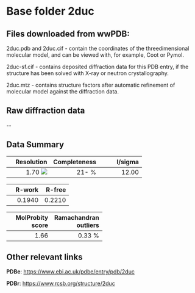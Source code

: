# Base folder 2duc

## Files downloaded from wwPDB:

2duc.pdb and 2duc.cif - contain the coordinates of the threedimensional molecular model, and can be viewed with, for example, Coot or Pymol.

2duc-sf.cif - contains deposited diffraction data for this PDB entry, if the structure has been solved with X-ray or neutron crystallography.

2duc.mtz - contains structure factors after automatic refinement of molecular model against the diffraction data.

## Raw diffraction data

--<br> 

## Data Summary
|   | Resolution | Completeness| I/sigma |
|---|-------------:|----------------:|--------------:|
|   |1.70 ![](https://github.com/thorn-lab/coronavirus_structural_task_force/blob/master/outreach/ang.svg)|  21- %|<img width=50/>12.00|

|   | **R-work**| **R-free**   
|---|-------------:|----------------:|           
||0.1940|0.2210|

|   |**MolProbity<br>score**| **Ramachandran<br>outliers** 
|---|-------------:|----------------:|
||1.66|0.33 %|

## Other relevant links 
**PDBe**:  https://www.ebi.ac.uk/pdbe/entry/pdb/2duc
 
**PDBr**: https://www.rcsb.org/structure/2duc 

